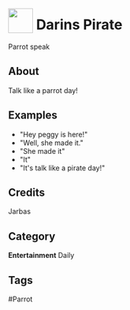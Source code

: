 # <img src="https://raw.githack.com/FortAwesome/Font-Awesome/master/svgs/solid/robot.svg" card_color="#8E3E0A" width="50" height="50" style="vertical-align:bottom"/> Darins Pirate
Parrot speak

## About
Talk like a parrot day!

## Examples
* "Hey peggy is here!"
* "Well, she made it."
* "She made it"
* "It"
* "It's talk like a pirate day!"

## Credits
Jarbas

## Category
**Entertainment**
Daily

## Tags
#Parrot

